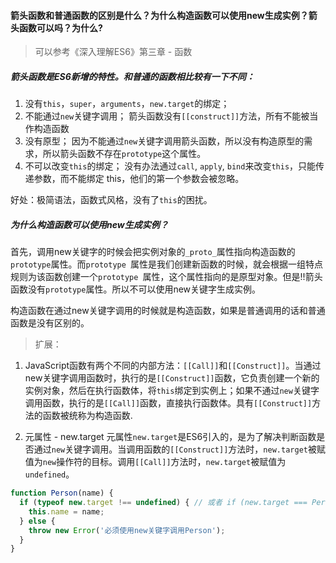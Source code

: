 #### 箭头函数和普通函数的区别是什么？为什么构造函数可以使用new生成实例？箭头函数可以吗？为什么?

> 可以参考《深入理解ES6》第三章 - 函数

##### 箭头函数是ES6新增的特性。和普通的函数相比较有一下不同：

1. 没有`this`，`super`，`arguments`，`new.target`的绑定；
2. 不能通过`new`关键字调用；
    箭头函数没有`[[construct]]`方法，所有不能被当作构造函数
3. 没有原型；
    因为不能通过`new`关键字调用箭头函数，所以没有构造原型的需求，所以箭头函数不存在`prototype`这个属性。
4. 不可以改变`this`的绑定；
    没有办法通过`call`, `apply`, `bind`来改变`this`，只能传递参数，而不能绑定 this，他们的第一个参数会被忽略。

好处：极简语法，函数式风格，没有了`this`的困扰。

##### 为什么构造函数可以使用new生成实例？

首先，调用new关键字的时候会把实例对象的`_proto_`属性指向构造函数的`prototype`属性。而`prototype `属性是我们创建新函数的时候，就会根据一组特点规则为该函数创建一个`prototype `属性，这个属性指向的是原型对象。但是!!箭头函数没有`prototype`属性。所以不可以使用new关键字生成实例。

构造函数在通过new关键字调用的时候就是构造函数，如果是普通调用的话和普通函数是没有区别的。

> 扩展：

1. JavaScript函数有两个不同的内部方法：`[[Call]]`和`[[Construct]]`。当通过new关键字调用函数时，执行的是`[[Construct]]`函数，它负责创建一个新的实例对象，然后在执行函数体，将`this`绑定到实例上；如果不通过`new`关键字调用函数，执行的是`[[Call]]`函数，直接执行函数体。具有`[[Construct]]`方法的函数被统称为构造函数.

2. 元属性 - new.target
元属性`new.target`是ES6引入的，是为了解决判断函数是否通过`new`关键字调用。当调用函数的`[[Construct]]`方法时，`new.target`被赋值为`new`操作符的目标。调用`[[Call]]`方法时，`new.target`被赋值为`undefined`。

```js
function Person(name) {
  if (typeof new.target !== undefined) { // 或者 if (new.target === Person)
    this.name = name;
  } else {
    throw new Error('必须使用new关键字调用Person');
  }
}
```

